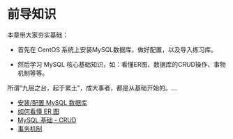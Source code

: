 # 前导知识

本章带大家夯实基础：

- 首先在 CentOS 系统上安装MySQL数据库，做好配置，以及导入练习库。

- 然后学习 MySQL 核心基础知识，如：看懂ER图、数据库的CRUD操作、事物机制等等。

所谓“九层之台，起于累土”，成大事者，都是从基础开始的。...

- [安装/配置 MySQL 数据库](./01.md)
- [如何看懂 ER 图](./02.md)
- [MySQL 基础 - CRUD](./03.md)
- [事务机制](./04.md)
